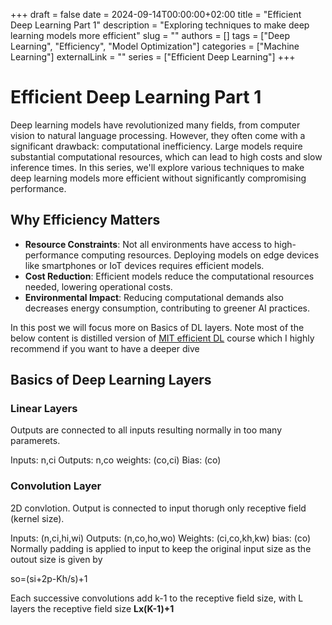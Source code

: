 +++
draft = false
date = 2024-09-14T00:00:00+02:00
title = "Efficient Deep Learning Part 1"
description = "Exploring techniques to make deep learning models more efficient"
slug = ""
authors = []
tags = ["Deep Learning", "Efficiency", "Model Optimization"]
categories = ["Machine Learning"]
externalLink = ""
series = ["Efficient Deep Learning"]
+++

# Efficient Deep Learning Part 1

Deep learning models have revolutionized many fields, from computer vision to natural language processing. However, they often come with a significant drawback: computational inefficiency. Large models require substantial computational resources, which can lead to high costs and slow inference times. In this series, we'll explore various techniques to make deep learning models more efficient without significantly compromising performance.

## Why Efficiency Matters

- **Resource Constraints**: Not all environments have access to high-performance computing resources. Deploying models on edge devices like smartphones or IoT devices requires efficient models.
- **Cost Reduction**: Efficient models reduce the computational resources needed, lowering operational costs.
- **Environmental Impact**: Reducing computational demands also decreases energy consumption, contributing to greener AI practices.

In this post we will focus more on Basics of DL layers. Note most of the below content is distilled version of [MIT efficient DL](https://hanlab.mit.edu/courses/2024-fall-65940) course which I highly recommend if you want to have a deeper dive

## Basics of Deep Learning Layers

### Linear Layers

Outputs are connected to all inputs resulting normally in too many paramerets.

Inputs: n,ci
Outputs: n,co
weights: (co,ci)
Bias: (co)

### Convolution Layer
2D convlotion. Output is connected to input thorugh only receptive field (kernel size). 

Inputs: (n,ci,hi,wi)
Outputs: (n,co,ho,wo)
Weights: (ci,co,kh,kw)
bias: (co)
Normally padding is applied to input to keep the original input size as the outout size is given by

so=(si+2p-Kh/s)+1

Each successive convolutions add k-1 to the receptive field size, with L layers the receptive field size **Lx(K-1)+1**
